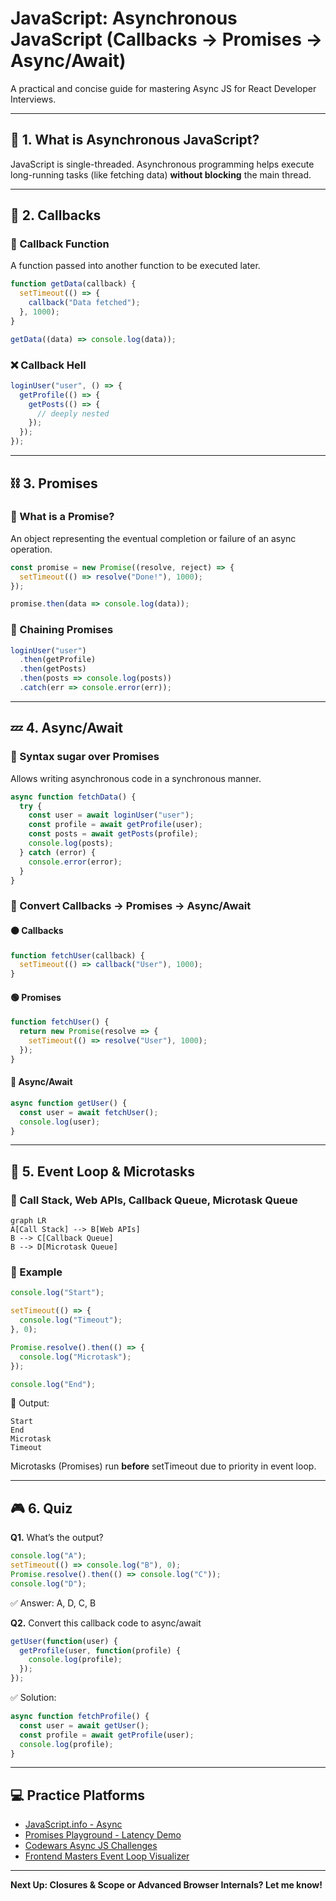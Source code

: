 
# JavaScript: Asynchronous JavaScript (Callbacks → Promises → Async/Await)

A practical and concise guide for mastering Async JS for React Developer Interviews.

---

## 🔁 1. What is Asynchronous JavaScript?

JavaScript is single-threaded. Asynchronous programming helps execute long-running tasks (like fetching data) **without blocking** the main thread.

---

## 🔄 2. Callbacks

### 🔸 Callback Function
A function passed into another function to be executed later.

```js
function getData(callback) {
  setTimeout(() => {
    callback("Data fetched");
  }, 1000);
}

getData((data) => console.log(data));
```

### ❌ Callback Hell

```js
loginUser("user", () => {
  getProfile(() => {
    getPosts(() => {
      // deeply nested
    });
  });
});
```

---

## ⛓️ 3. Promises

### 🔸 What is a Promise?
An object representing the eventual completion or failure of an async operation.

```js
const promise = new Promise((resolve, reject) => {
  setTimeout(() => resolve("Done!"), 1000);
});

promise.then(data => console.log(data));
```

### 🔸 Chaining Promises

```js
loginUser("user")
  .then(getProfile)
  .then(getPosts)
  .then(posts => console.log(posts))
  .catch(err => console.error(err));
```

---

## 💤 4. Async/Await

### 🔸 Syntax sugar over Promises
Allows writing asynchronous code in a synchronous manner.

```js
async function fetchData() {
  try {
    const user = await loginUser("user");
    const profile = await getProfile(user);
    const posts = await getPosts(profile);
    console.log(posts);
  } catch (error) {
    console.error(error);
  }
}
```

### 🔁 Convert Callbacks → Promises → Async/Await

#### 🟠 Callbacks

```js
function fetchUser(callback) {
  setTimeout(() => callback("User"), 1000);
}
```

#### 🟢 Promises

```js
function fetchUser() {
  return new Promise(resolve => {
    setTimeout(() => resolve("User"), 1000);
  });
}
```

#### 🔵 Async/Await

```js
async function getUser() {
  const user = await fetchUser();
  console.log(user);
}
```

---

## 🧠 5. Event Loop & Microtasks

### 🔸 Call Stack, Web APIs, Callback Queue, Microtask Queue

```mermaid
graph LR
A[Call Stack] --> B[Web APIs]
B --> C[Callback Queue]
B --> D[Microtask Queue]
```

### 🔸 Example

```js
console.log("Start");

setTimeout(() => {
  console.log("Timeout");
}, 0);

Promise.resolve().then(() => {
  console.log("Microtask");
});

console.log("End");
```

🔹 Output:
```
Start
End
Microtask
Timeout
```

Microtasks (Promises) run **before** setTimeout due to priority in event loop.

---

## 🎮 6. Quiz

**Q1.** What’s the output?

```js
console.log("A");
setTimeout(() => console.log("B"), 0);
Promise.resolve().then(() => console.log("C"));
console.log("D");
```

✅ Answer: A, D, C, B

**Q2.** Convert this callback code to async/await

```js
getUser(function(user) {
  getProfile(user, function(profile) {
    console.log(profile);
  });
});
```

✅ Solution:

```js
async function fetchProfile() {
  const user = await getUser();
  const profile = await getProfile(user);
  console.log(profile);
}
```

---

## 💻 Practice Platforms

- [JavaScript.info - Async](https://javascript.info/async)
- [Promises Playground - Latency Demo](https://bevacqua.github.io/promisees/)
- [Codewars Async JS Challenges](https://www.codewars.com/kata/search/javascript?q=async)
- [Frontend Masters Event Loop Visualizer](https://www.frontendmasters.com/blog/javascript-event-loop/)

---

**Next Up: Closures & Scope or Advanced Browser Internals? Let me know!**
